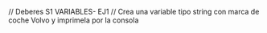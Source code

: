 // Deberes S1 VARIABLES- EJ1
// Crea una variable tipo string con marca de coche Volvo y imprimela por la consola
